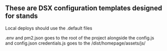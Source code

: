 ## These are DSX configuration templates designed for stands
Local deploys should use the .default files

.env and pm2.json goes to the root of the project alongside the config.js and config.json
credentials.js goes to the /dist/homepage/assets/js/
